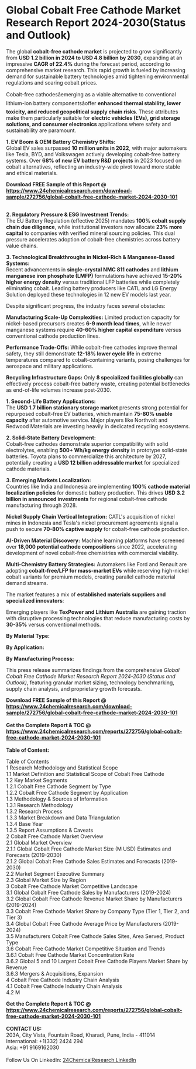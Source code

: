 <h1>Global Cobalt Free Cathode Market Research Report 2024-2030(Status and Outlook)</h1><p>The global <strong>cobalt-free cathode market</strong> is projected to grow significantly from <strong>USD 1.2 billion in 2024 to USD 4.8 billion by 2030</strong>, expanding at an impressive <strong>CAGR of 22.4%</strong> during the forecast period, according to comprehensive market research. This rapid growth is fueled by increasing demand for sustainable battery technologies amid tightening environmental regulations and soaring cobalt prices.</p><p>Cobalt-free cathodesâemerging as a viable alternative to conventional lithium-ion battery componentsâoffer <strong>enhanced thermal stability, lower toxicity, and reduced geopolitical supply chain risks</strong>. These attributes make them particularly suitable for <strong>electric vehicles (EVs), grid storage solutions, and consumer electronics</strong> applications where safety and sustainability are paramount.</p><p><strong>1. EV Boom &amp; OEM Battery Chemistry Shifts:</strong><br>
Global EV sales surpassed <strong>10 million units in 2022</strong>, with major automakers like Tesla, BYD, and Volkswagen actively developing cobalt-free battery systems. Over <strong>68% of new EV battery R&amp;D projects</strong> in 2023 focused on cobalt alternatives, reflecting an industry-wide pivot toward more stable and ethical materials.</p><div><b>Download FREE Sample of this Report @ 
            <a href="https://www.24chemicalresearch.com/download-sample/272756/global-cobalt-free-cathode-market-2024-2030-101">
            https://www.24chemicalresearch.com/download-sample/272756/global-cobalt-free-cathode-market-2024-2030-101</a></b></div><br><p><strong>2. Regulatory Pressure &amp; ESG Investment Trends:</strong><br>
The EU Battery Regulation (effective 2025) mandates <strong>100% cobalt supply chain due diligence</strong>, while institutional investors now allocate <strong>23% more capital</strong> to companies with verified mineral sourcing policies. This dual pressure accelerates adoption of cobalt-free chemistries across battery value chains.</p><p><strong>3. Technological Breakthroughs in Nickel-Rich &amp; Manganese-Based Systems:</strong><br>
Recent advancements in <strong>single-crystal NMC 811 cathodes</strong> and <strong>lithium manganese iron phosphate (LMFP)</strong> formulations have achieved <strong>15-20% higher energy density</strong> versus traditional LFP batteries while completely eliminating cobalt. Leading battery producers like CATL and LG Energy Solution deployed these technologies in 12 new EV models last year.</p><p>Despite significant progress, the industry faces several obstacles:</p><p><strong>Manufacturing Scale-Up Complexities:</strong> Limited production capacity for nickel-based precursors creates <strong>6-9 month lead times</strong>, while newer manganese systems require <strong>40-60% higher capital expenditure</strong> versus conventional cathode production lines.</p><p><strong>Performance Trade-Offs:</strong> While cobalt-free cathodes improve thermal safety, they still demonstrate <strong>12-18% lower cycle life</strong> in extreme temperatures compared to cobalt-containing variants, posing challenges for aerospace and military applications.</p><p><strong>Recycling Infrastructure Gaps:</strong> Only <strong>8 specialized facilities globally</strong> can effectively process cobalt-free battery waste, creating potential bottlenecks as end-of-life volumes increase post-2030.</p><p><strong>1. Second-Life Battery Applications:</strong><br>
The <strong>USD 1.7 billion stationary storage market</strong> presents strong potential for repurposed cobalt-free EV batteries, which maintain <strong>75-80% usable capacity</strong> after automotive service. Major players like Northvolt and Redwood Materials are investing heavily in dedicated recycling ecosystems.</p><p><strong>2. Solid-State Battery Development:</strong><br>
Cobalt-free cathodes demonstrate superior compatibility with solid electrolytes, enabling <strong>500+ Wh/kg energy density</strong> in prototype solid-state batteries. Toyota plans to commercialize this architecture by 2027, potentially creating a <strong>USD 12 billion addressable market</strong> for specialized cathode materials.</p><p><strong>3. Emerging Markets Localization:</strong><br>
Countries like India and Indonesia are implementing <strong>100% cathode material localization policies</strong> for domestic battery production. This drives <strong>USD 3.2 billion in announced investments</strong> for regional cobalt-free cathode manufacturing through 2028.</p><p><strong>Nickel Supply Chain Vertical Integration:</strong> CATL's acquisition of nickel mines in Indonesia and Tesla's nickel procurement agreements signal a push to secure <strong>70-80% captive supply</strong> for cobalt-free cathode production.</p><p><strong>AI-Driven Material Discovery:</strong> Machine learning platforms have screened over <strong>18,000 potential cathode compositions</strong> since 2022, accelerating development of novel cobalt-free chemistries with commercial viability.</p><p><strong>Multi-Chemistry Battery Strategies:</strong> Automakers like Ford and Renault are adopting <strong>cobalt-free/LFP for mass-market EVs</strong> while reserving high-nickel cobalt variants for premium models, creating parallel cathode material demand streams.</p><p>The market features a mix of <strong>established materials suppliers and specialized innovators</strong>:</p><p>Emerging players like <strong>TexPower and Lithium Australia</strong> are gaining traction with disruptive processing technologies that reduce manufacturing costs by <strong>30-35%</strong> versus conventional methods.</p><p><strong>By Material Type:</strong></p><p><strong>By Application:</strong></p><p><strong>By Manufacturing Process:</strong></p><p>This press release summarizes findings from the comprehensive <em>Global Cobalt Free Cathode Market Research Report 2024-2030 (Status and Outlook)</em>, featuring granular market sizing, technology benchmarking, supply chain analysis, and proprietary growth forecasts.</p><div><b>Download FREE Sample of this Report @ 
            <a href="https://www.24chemicalresearch.com/download-sample/272756/global-cobalt-free-cathode-market-2024-2030-101">
            https://www.24chemicalresearch.com/download-sample/272756/global-cobalt-free-cathode-market-2024-2030-101</a></b></div><br><div><b>Get the Complete Report & TOC @ 
            <a href="https://www.24chemicalresearch.com/reports/272756/global-cobalt-free-cathode-market-2024-2030-101">
            https://www.24chemicalresearch.com/reports/272756/global-cobalt-free-cathode-market-2024-2030-101</a></b></div><br>
            <b>Table of Content:</b><p>Table of Contents<br />
1 Research Methodology and Statistical Scope<br />
1.1 Market Definition and Statistical Scope of Cobalt Free Cathode<br />
1.2 Key Market Segments<br />
1.2.1 Cobalt Free Cathode Segment by Type<br />
1.2.2 Cobalt Free Cathode Segment by Application<br />
1.3 Methodology & Sources of Information<br />
1.3.1 Research Methodology<br />
1.3.2 Research Process<br />
1.3.3 Market Breakdown and Data Triangulation<br />
1.3.4 Base Year<br />
1.3.5 Report Assumptions & Caveats<br />
2 Cobalt Free Cathode Market Overview<br />
2.1 Global Market Overview<br />
2.1.1 Global Cobalt Free Cathode Market Size (M USD) Estimates and Forecasts (2019-2030)<br />
2.1.2 Global Cobalt Free Cathode Sales Estimates and Forecasts (2019-2030)<br />
2.2 Market Segment Executive Summary<br />
2.3 Global Market Size by Region<br />
3 Cobalt Free Cathode Market Competitive Landscape<br />
3.1 Global Cobalt Free Cathode Sales by Manufacturers (2019-2024)<br />
3.2 Global Cobalt Free Cathode Revenue Market Share by Manufacturers (2019-2024)<br />
3.3 Cobalt Free Cathode Market Share by Company Type (Tier 1, Tier 2, and Tier 3)<br />
3.4 Global Cobalt Free Cathode Average Price by Manufacturers (2019-2024)<br />
3.5 Manufacturers Cobalt Free Cathode Sales Sites, Area Served, Product Type<br />
3.6 Cobalt Free Cathode Market Competitive Situation and Trends<br />
3.6.1 Cobalt Free Cathode Market Concentration Rate<br />
3.6.2 Global 5 and 10 Largest Cobalt Free Cathode Players Market Share by Revenue<br />
3.6.3 Mergers & Acquisitions, Expansion<br />
4 Cobalt Free Cathode Industry Chain Analysis<br />
4.1 Cobalt Free Cathode Industry Chain Analysis<br />
4.2 M</p><div><b>Get the Complete Report & TOC @ 
            <a href="https://www.24chemicalresearch.com/reports/272756/global-cobalt-free-cathode-market-2024-2030-101">
            https://www.24chemicalresearch.com/reports/272756/global-cobalt-free-cathode-market-2024-2030-101</a></b></div><br><b>CONTACT US:</b><br>
            203A, City Vista, Fountain Road, Kharadi, Pune, India - 411014<br>
            International: +1(332) 2424 294<br>
            Asia: +91 9169162030 <br><br>
            Follow Us On LinkedIn: <a href="https://www.linkedin.com/company/24chemicalresearch/">24ChemicalResearch LinkedIn</a>